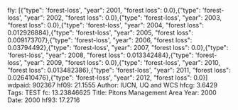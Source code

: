 fly: [{"type": 'forest-loss', "year": 2001, "forest loss": 0.0},{"type": 'forest-loss', "year": 2002, "forest loss": 0.0},{"type": 'forest-loss', "year": 2003, "forest loss": 0.0},{"type": 'forest-loss', "year": 2004, "forest loss": 0.012926884},{"type": 'forest-loss', "year": 2005, "forest loss": 0.009173707},{"type": 'forest-loss', "year": 2006, "forest loss": 0.03794492},{"type": 'forest-loss', "year": 2007, "forest loss": 0.0},{"type": 'forest-loss', "year": 2008, "forest loss": 0.013342484},{"type": 'forest-loss', "year": 2009, "forest loss": 0.0},{"type": 'forest-loss', "year": 2010, "forest loss": 0.013482386},{"type": 'forest-loss', "year": 2011, "forest loss": 0.026410476},{"type": 'forest-loss', "year": 2012, "forest loss": 0.0}]
wdpaid: 902367
hf09: 21.1555
Author: IUCN, UQ and WCS
hfcg: 3.6429
Tags: TEST
fc: 13.23846625
Title: Pitons Management Area
Year: 2000
Date: 2000
hf93: 17.2716
